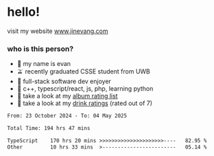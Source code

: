 # hello!

visit my website www.jinevang.com

### who is this person?
- 🦦 my name is evan                                                                  
- 🫒 recently graduated CSSE student from UWB
- 🥕 full-stack software dev enjoyer
- 🍚 c++, typescript/react, js, php, learning python
- 🎹 take a look at my [album rating list](https://bit.ly/albumratings)
- 🧋 take a look at my [drink ratings](https://bit.ly/drinkratings) (rated out of 7)

<!---
jinevang/jinevang is a ✨ special ✨ repository because its `README.md` (this file) appears on your GitHub profile.
You can click the Preview link to take a look at your changes.
--->
<!--START_SECTION:waka-->

```txt
From: 23 October 2024 - To: 04 May 2025

Total Time: 194 hrs 47 mins

TypeScript    170 hrs 20 mins >>>>>>>>>>>>>>>>>>>>>----   82.95 %
Other         10 hrs 33 mins  >------------------------   05.14 %
```

<!--END_SECTION:waka-->
